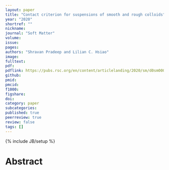 ```yaml
---
layout: paper
title: "Contact criterion for suspensions of smooth and rough colloids"
year: "2020"
shortref: ""
nickname: 
journal: "Soft Matter"
volume: 
issue: 
pages: 
authors: "Shravan Pradeep and Lilian C. Hsiao"
image: 
fulltext: 
pdf: 
pdflink: https://pubs.rsc.org/en/content/articlelanding/2020/sm/d0sm00072h/unauth#!divAbstract
github: 
pmid: 
pmcid: 
f1000: 
figshare: 
doi: 
category: paper
subcategories: 
published: true
peerreview: true
review: false
tags: []
---
```

{% include JB/setup %}

# Abstract 
